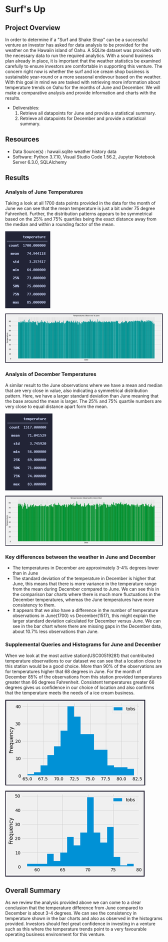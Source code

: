 # Surf's Up

## Project Overview
In order to determine if a "Surf and Shake Shop" can be a successful venture an investor has asked for data analysis to be provided for the weather on the Hawaiin island of Oahu. A SQLite dataset was provided with the necessary data to run the required analytics. With a sound business plan already in place, it is important that the weather statistics be examined carefully to ensure investors are comfortable in supporting this venture. The concern right now is whether the surf and ice cream shop business is sustainable year-round or a more seasonal endevour based on the weather. With this goal in mind we are tasked with retrieving more information about temperature trends on Oahu for the months of June and December. We will make a comparative analysis and provide information and charts with the results.


- Deliverables:
  1. Retrieve all datapoints for June and provide a statistical summary.
  2. Retrieve all datapoints for December and provide a statistical summary.

## Resources
- Data Source(s) : hawaii.sqlite weather history data
- Software: Python 3.7.10, Visual Studio Code 1.56.2, Jupyter Notebook Server 6.3.0, SQLAlchemy


## Results

### Analysis of June Temperatures
Taking a look at all 1700 data points provided in the data for the month of June we can see that the mean temperature is just a bit under 75 degree Fahrenheit. Further, the distribution patterns appears to be symmetrical based on the 25% and 75% quartiles being the exact distance away from the median and within a rounding factor of the mean.

![June Stats](images/June_Stats.png)

![June Chart](images/June_Chart.png)

### Analysis of December Temperatures
A similar result to the June observations where we have a mean and median that are very close in value, also indicating a symmetrical distribution pattern. Here, we have a larger standard deviation than June meaning that the base around the mean is larger. The 25% and 75% quartile numbers are very close to equal distance apart form the mean.

![December Stats](images/December_Stats.png)

![December Chart](images/December_Chart.png)

### Key differences between the weather in June and December
- The temperatures in December are approximately 3-4% degrees lower than in June
- The standard deviation of the temperature in December is higher that June, this means that there is more variance in the temperature range from the mean during December compared to June. We can see this in the comparison bar charts where there is much more fluctuations in the December temperatures, whereas the June temperatures have more consistency to them.
- It appears that we also have a difference in the number of temperature observations in June(1700) vs December(1517), this might explain the larger standard deviation calculated for December versus June. We can see in the bar chart where there are missing gaps in the December data, about 10.7% less observations than June.

### Supplemental Queries and Histograms for June and December

When we look at the most active station(USC00519281) that contributed temperature observations to our dataset we can see that a location close to this station would be a good choice. More than 90% of the observations are for temperatures higher that 68 degrees in June. For the month of December 85% of the observations from this station provided temperatures greater than 66 degrees Fahrenheit. Consistent temperatures greater 66 degrees gives us confidence in our choice of location and also confirms that the temperature meets the needs of a ice cream business.

![June Histogram](images/June_Hist.png)

![December Histogram](images/December_Hist.png)


## Overall Summary

As we review the analysis provided above we can come to a clear conclusion that the temperature difference from June compared to December is about 3-4 degrees. We can see the consistency in temperature shown in the bar charts and also as observed in the histograms provided. Investors should feel great confidence in investing in a venture such as this where the temperature trends point to a very favourable operating business environment for this venture.